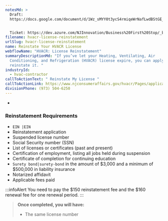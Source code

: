 ```yaml
---
notesMd: >
  Draft:
  https://docs.google.com/document/d/1Wz_sMYY0t3ycS4rmiqeWrNafLwdBStGE_R_ivT3c57w/edit#heading=h.o4i5usz2zi3h


  Ticket: https://dev.azure.com/NJInnovation/Business%20First%20Stop/_boards/board/t/Research%20and%20Content/Discovery%20Stories/?workitem=3023
filename: hvacr-license-reinstatement
urlSlug: hvacr-license-reinstatement
name: Reinstate Your HVACR License
webflowName: "HVACR: License Reinstatement"
summaryDescriptionMd: "If you’ve let your Heating, Ventilating, Air
  Conditioning, and Refrigeration (HVACR) license expire, you can apply to
  reinstate it. "
industryId:
  - hvac-contractor
callToActionText: " Reinstate My License "
callToActionLink: https://www.njconsumeraffairs.gov/hvacr/Pages/applications.aspx
divisionPhone: (973) 504-6250
---
```

-
### Reinstatement Requirements
- `EIN |EIN` 
- Reinstatement application
- Suspended license number
- Social Security number (SSN)
- List of licenses or certificates (past and present) 
- Certification of employment, listing all jobs held during suspension
- Certificate of completion for continuing education 
- `Surety bond|surety-bond` in the amount of $3,000 and a minimum of $500,000 in liability insurance
- Notarized affidavit 
- Applicable fees paid

:::infoAlert
You need to pay the $150 reinstatement fee and the $160 renewal fee for one renewal period.
:::

> **Once completed, you will have:**
>
> - The same license number






